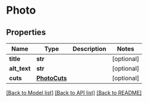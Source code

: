 # Photo

## Properties
Name | Type | Description | Notes
------------ | ------------- | ------------- | -------------
**title** | **str** |  | [optional] 
**alt_text** | **str** |  | [optional] 
**cuts** | [**PhotoCuts**](PhotoCuts.md) |  | [optional] 

[[Back to Model list]](../README.md#documentation-for-models) [[Back to API list]](../README.md#documentation-for-api-endpoints) [[Back to README]](../README.md)


